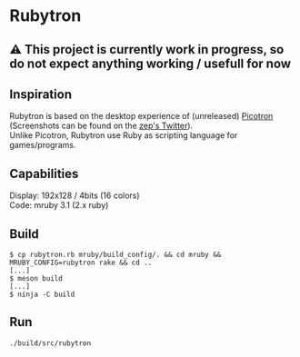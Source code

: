 # Rubytron

## :warning: This project is currently work in progress, so do not expect anything working / usefull for now

## Inspiration

Rubytron is based on the desktop experience of (unreleased) [Picotron](https://www.lexaloffle.com/picotron.php) (Screenshots can be found on the [zep's Twitter](https://twitter.com/lexaloffle)).  
Unlike Picotron, Rubytron use Ruby as scripting language for games/programs.

## Capabilities

Display: 192x128 / 4bits (16 colors)  
Code: mruby 3.1 (2.x ruby)

## Build

```console
$ cp rubytron.rb mruby/build_config/. && cd mruby && MRUBY_CONFIG=rubytron rake && cd ..
[...]
$ meson build
[...]
$ ninja -C build
```

## Run

```console
./build/src/rubytron
```
